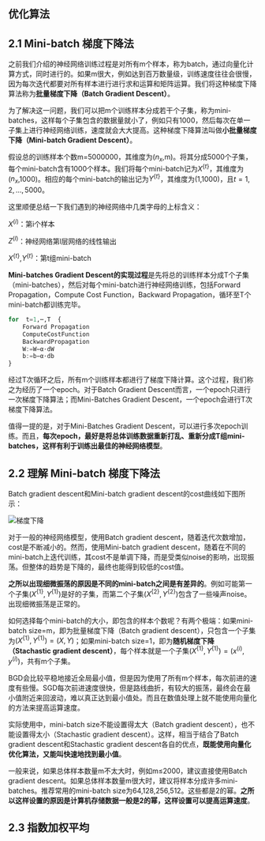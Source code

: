 ## 优化算法

## 2.1 Mini-batch 梯度下降法

之前我们介绍的神经网络训练过程是对所有m个样本，称为batch，通过向量化计算方式，同时进行的。如果m很大，例如达到百万数量级，训练速度往往会很慢，因为每次迭代都要对所有样本进行进行求和运算和矩阵运算。我们将这种梯度下降算法称为**批量梯度下降（Batch Gradient Descent）**。

为了解决这一问题，我们可以把m个训练样本分成若干个子集，称为mini-batches，这样每个子集包含的数据量就小了，例如只有1000，然后每次在单一子集上进行神经网络训练，速度就会大大提高。这种梯度下降算法叫做**小批量梯度下降（Mini-batch Gradient Descent）**。

假设总的训练样本个数m=5000000，其维度为($n_{x}$,m)。将其分成5000个子集，每个mini-batch含有1000个样本。我们将每个mini-batch记为$X^{\left\{ t \right\}}$，其维度为($n_{x}$,1000)。相应的每个mini-batch的输出记为$Y^{\left\{ t \right\}}$，其维度为(1,1000)，且$t=1,2,\dotsc,5000$。

这里顺便总结一下我们遇到的神经网络中几类字母的上标含义：

$X^{\left( i \right)}$：第i个样本

$Z^{\left( l \right)}$：神经网络第l层网络的线性输出

$X^{\left\{ t \right\}}$,$Y^{\left\{ t \right\}}$：第t组mini-batch

**Mini-batches Gradient Descent的实现过程**是先将总的训练样本分成T个子集（mini-batches），然后对每个mini-batch进行神经网络训练，包括Forward Propagation，Compute Cost Function，Backward Propagation，循环至T个mini-batch都训练完毕。

```python
for  t=1,⋯,T  {
	Forward Propagation
	ComputeCostFunction
	BackwardPropagation
	W:=W−α⋅dW
	b:=b−α⋅db
}
```

经过T次循环之后，所有m个训练样本都进行了梯度下降计算。这个过程，我们称之为经历了一个epoch。对于Batch Gradient Descent而言，一个epoch只进行一次梯度下降算法；而Mini-Batches Gradient Descent，一个epoch会进行T次梯度下降算法。

值得一提的是，对于Mini-Batches Gradient Descent，可以进行多次epoch训练。而且，**每次epoch，最好是将总体训练数据重新打乱、重新分成T组mini-batches，这样有利于训练出最佳的神经网络模型**。

## 2.2 理解 Mini-batch 梯度下降法

Batch gradient descent和Mini-batch gradient descent的cost曲线如下图所示：

![梯度下降](http://img.blog.csdn.net/20171026113219156?)

对于一般的神经网络模型，使用Batch gradient descent，随着迭代次数增加，cost是不断减小的。然而，使用Mini-batch gradient descent，随着在不同的mini-batch上迭代训练，其cost不是单调下降，而是受类似noise的影响，出现振荡。但整体的趋势是下降的，最终也能得到较低的cost值。

**之所以出现细微振荡的原因是不同的mini-batch之间是有差异的**。例如可能第一个子集$\left( X^{\left\{ 1 \right\}},Y^{\left\{ 1 \right\}} \right)$是好的子集，而第二个子集$\left( X^{\left\{ 2 \right\}},Y^{\left\{ 2 \right\}} \right)$包含了一些噪声noise。出现细微振荡是正常的。

如何选择每个mini-batch的大小，即包含的样本个数呢？有两个极端：如果mini-batch size=m，即为批量梯度下降（Batch gradient descent），只包含一个子集为$\left( X^{\left\{ 1 \right\}},Y^{\left\{ 1 \right\}} \right)=\left( X,Y \right)$；如果mini-batch size=1，即为**随机梯度下降（Stachastic gradient descent）**，每个样本就是一个子集$\left( X^{\left\{ 1 \right\}},Y^{\left\{ 1 \right\}} \right)=\left( x^{\left( i \right)},y^{\left( i \right)} \right)$，共有m个子集。

BGD会比较平稳地接近全局最小值，但是因为使用了所有m个样本，每次前进的速度有些慢。SGD每次前进速度很快，但是路线曲折，有较大的振荡，最终会在最小值附近来回波动，难以真正达到最小值处。而且在数值处理上就不能使用向量化的方法来提高运算速度。

实际使用中，mini-batch size不能设置得太大（Batch gradient descent），也不能设置得太小（Stachastic gradient descent）。这样，相当于结合了Batch gradient descent和Stachastic gradient descent各自的优点，**既能使用向量化优化算法，又能叫快速地找到最小值**。

一般来说，如果总体样本数量m不太大时，例如m≤2000，建议直接使用Batch gradient descent。如果总体样本数量m很大时，建议将样本分成许多mini-batches。推荐常用的mini-batch size为64,128,256,512。这些都是2的幂。**之所以这样设置的原因是计算机存储数据一般是2的幂，这样设置可以提高运算速度**。

## 2.3 指数加权平均



